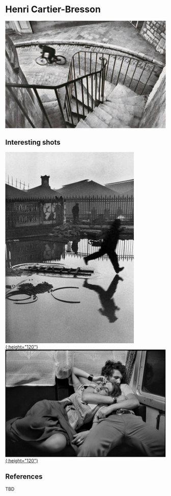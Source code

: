 
# Henri Cartier-Bresson

[![02](photos/henri-cartier-bresson-02.jpg)](photos/henri-cartier-bresson-02.jpg)

## Interesting shots

[![01](photos/henri-cartier-bresson-01.jpg){:height="120"}](photos/henri-cartier-bresson-01.jpg)
[![03](photos/henri-cartier-bresson-03.jpg){:height="120"}](photos/henri-cartier-bresson-03.jpg)

## References

TBD